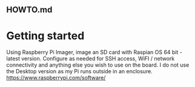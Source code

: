 ## HOWTO.md

# Getting started
Using Raspberry Pi Imager, image an SD card with Raspian OS 64 bit - latest version. Configure as needed for SSH access, WiFI / network connectivity and anything else you wish to use on the board. I do not use the Desktop version as my Pi runs outside in an enclosure. 
https://www.raspberrypi.com/software/
